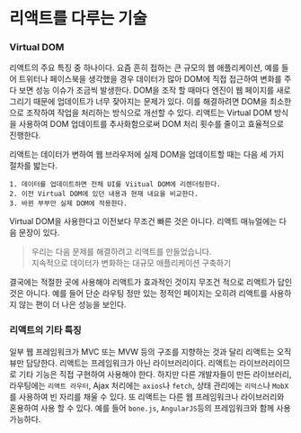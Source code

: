# 리액트를 다루는 기술


### Virtual DOM
리액트의 주요 특징 중 하나이다.
요즘 흔히 접하는 큰 규모의 웹 애플리케이션, 예를 들어 트위터나 페이스북을 생각했을 경우
데이터가 많아 DOM에 직접 접근하여 변화를 주다 보면 성능 이슈가 조금씩 발생한다.
DOM을 조작 할 때마다 엔진이 웹 페이지를 새로 그리기 때문에 업데이트가 너무 잦아지는 문제가 있다.
이를 해결하려면 DOM을 최소한으로 조작하여 작업을 처리하는 방식으로 개선할 수 있다.
리액트는 Virtual DOM 방식을 사용하여 DOM 업데이트를 추사화함으로써 DOM 처리 횟수를 줄이고 효율적으로 진행한다.

리액트는 데이터가 변하여 웹 브라우저에 실제 DOM을 업데이트할 때는 다음 세 가지 절차를 밟는다.
```
1. 데이터를 업데이트하면 전체 UI를 Viitual DOM에 리렌더링한다.
2. 이전 Virtual DOM에 있던 내용과 현재 내요을 비교한다.
3. 바뀐 부부만 실제 DOM에 적용한다.
```

Virtual DOM을 사용한다고 이전보다 무조건 빠른 것은 아니다. 리액트 매뉴얼에는 다음 문장이 있다.  

> 우리는 다음 문제를 해결하려고 리액트를 만들었습니다.  
지속적으로 데이터가 변화하는 대규모 애플리케이션 구축하기

결국에는 적절한 곳에 사용해야 리액트가 효과적인 것이지 무조건 적으로 리액트가 답인 것은 아니다.
예를 들어 단순 라우팅 정만 있는 정적인 페이지는 오히려 리액트를 사용하지 않는 편이 더 나은 성능을 보인다.

### 리액트의 기타 특징

일부 웹 프레임워크가 MVC 또는 MVW 등의 구조를 지향하는 것과 달리 리액트는 오직 뷰만 담당한다.
리액트는 프레임워크가 아닌 라이브러리이다. 리액트는 라이브러리이므로 기타 기능은 직접 구현하여 사용해야 한다.
하지만 다른 개발자들이 만든 라이브러리, 라우팅에는 `리액트 라우터`, Ajax 처리에는 `axios`나 `fetch`, 
상태 관리에는 `리덕스`나 `MobX`를 사용하여 빈 자리를 채울 수 있다.
또 리액트는 다른 웹 프레임워크나 라이브러리와 혼용하여 사용 할 수 있다.
예를 들어 `bone.js`, `AngularJS`등의 프레임워크와 함께 사용 가능하다. 